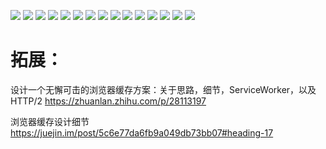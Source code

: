 ![](https://upload-images.jianshu.io/upload_images/4985324-39da70171bf6bcfc.png?imageMogr2/auto-orient/strip%7CimageView2/2/w/1240)
![](https://upload-images.jianshu.io/upload_images/4985324-34010a4b64e4d516.png?imageMogr2/auto-orient/strip%7CimageView2/2/w/1240)
![](https://upload-images.jianshu.io/upload_images/4985324-738bc19a100c1a64.png?imageMogr2/auto-orient/strip%7CimageView2/2/w/1240)
![](https://upload-images.jianshu.io/upload_images/4985324-8f205486d739d48e.png?imageMogr2/auto-orient/strip%7CimageView2/2/w/1240)
![](https://upload-images.jianshu.io/upload_images/4985324-af2753ac52880a98.png?imageMogr2/auto-orient/strip%7CimageView2/2/w/1240)
![](https://upload-images.jianshu.io/upload_images/4985324-339fa467fcca93d7.png?imageMogr2/auto-orient/strip%7CimageView2/2/w/1240)
![](https://upload-images.jianshu.io/upload_images/4985324-cf375ca59a1461fb.png?imageMogr2/auto-orient/strip%7CimageView2/2/w/1240)
![](https://upload-images.jianshu.io/upload_images/4985324-c4a1fcc7a17752ad.png?imageMogr2/auto-orient/strip%7CimageView2/2/w/1240)
![](https://upload-images.jianshu.io/upload_images/4985324-bbb24982c815a8c4.png?imageMogr2/auto-orient/strip%7CimageView2/2/w/1240)
![](https://upload-images.jianshu.io/upload_images/4985324-2d0cc1e6b8e0e328.png?imageMogr2/auto-orient/strip%7CimageView2/2/w/1240)
![](https://upload-images.jianshu.io/upload_images/4985324-e613f134a64f7372.png?imageMogr2/auto-orient/strip%7CimageView2/2/w/1240)
![](https://upload-images.jianshu.io/upload_images/4985324-286f692ebab89b83.png?imageMogr2/auto-orient/strip%7CimageView2/2/w/1240)
![](https://upload-images.jianshu.io/upload_images/4985324-dbcf420dcb9afbba.png?imageMogr2/auto-orient/strip%7CimageView2/2/w/1240)
![](https://upload-images.jianshu.io/upload_images/4985324-5124707c62a5f05f.png?imageMogr2/auto-orient/strip%7CimageView2/2/w/1240)
![](https://upload-images.jianshu.io/upload_images/4985324-1498bb4dd999cd2f.png?imageMogr2/auto-orient/strip%7CimageView2/2/w/1240)

# 拓展：

设计一个无懈可击的浏览器缓存方案：关于思路，细节，ServiceWorker，以及 HTTP/2
https://zhuanlan.zhihu.com/p/28113197

浏览器缓存设计细节
https://juejin.im/post/5c6e77da6fb9a049db73bb07#heading-17
